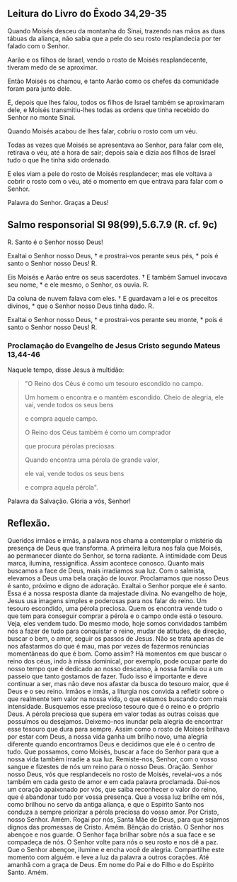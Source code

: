 ## Leitura do Livro do Êxodo 34,29-35

Quando Moisés desceu da montanha do Sinai,
trazendo nas mãos as duas tábuas da aliança,
não sabia que a pele do seu rosto resplandecia
por ter falado com o Senhor.

Aarão e os filhos de Israel,
vendo o rosto de Moisés resplandecente,
tiveram medo de se aproximar.

Então Moisés os chamou,
e tanto Aarão como os chefes
da comunidade foram para junto dele.

E, depois que lhes falou,
todos os filhos de Israel também se aproximaram dele,
e Moisés transmitiu-lhes todas as ordens
que tinha recebido do Senhor no monte Sinai.

Quando Moisés acabou de lhes falar,
cobriu o rosto com um véu.

Todas as vezes que Moisés se apresentava ao Senhor,
para falar com ele,
retirava o véu, até a hora de sair;
depois saía e dizia aos filhos de Israel
tudo o que lhe tinha sido ordenado.

E eles viam a pele do rosto de Moisés resplandecer;
mas ele voltava a cobrir o rosto com o véu,
até o momento em que entrava para falar com o Senhor.

Palavra do Senhor. Graças a Deus!

## Salmo responsorial  Sl 98(99),5.6.7.9 (R. cf. 9c)

R. Santo é o Senhor nosso Deus!

Exaltai o Senhor nosso Deus, †
e prostrai-vos perante seus pés, *
pois é santo o Senhor nosso Deus! R.

Eis Moisés e Aarão entre os seus sacerdotes. †
E também Samuel invocava seu nome, *
e ele mesmo, o Senhor, os ouvia. R.

Da coluna de nuvem falava com eles. †
E guardavam a lei e os preceitos divinos, *
que o Senhor nosso Deus tinha dado. R.

Exaltai o Senhor nosso Deus, †
e prostrai-vos perante seu monte, *
pois é santo o Senhor nosso Deus! R.

### Proclamação do Evangelho de Jesus Cristo segundo Mateus 13,44-46

Naquele tempo, disse Jesus à multidão:

>"O Reino dos Céus é como um tesouro escondido no campo.
>
>Um homem o encontra e o mantém escondido.
>Cheio de alegria, ele vai, vende todos os seus bens
>
>e compra aquele campo.
>
>O Reino dos Céus também é como um comprador
>
>que procura pérolas preciosas.
>
>Quando encontra uma pérola de grande valor,
>
>ele vai, vende todos os seus bens
>
>e compra aquela pérola".

Palavra da Salvação. Glória a vós, Senhor!

## Reflexão.

Queridos irmãos e irmãs, a palavra nos
chama a contemplar o mistério da
presença de Deus que transforma.
A primeira leitura nos fala que Moisés,
ao permanecer diante do Senhor, se torna
radiante.
A intimidade com Deus marca, ilumina,
ressignifica.
Assim acontece conosco. Quanto mais
buscamos a face de Deus, mais irradiamos
sua luz. Com o salmista, elevamos a Deus
uma bela oração de louvor. Proclamamos
que nosso Deus é santo, próximo e digno
de adoração.
Exaltai o Senhor porque ele é santo.
Essa é a nossa resposta diante da
majestade divina.
No evangelho de hoje, Jesus usa imagens
simples e poderosas para nos falar do
reino. Um tesouro escondido, uma pérola
preciosa. Quem os encontra vende tudo o
que tem para conseguir comprar a pérola
e o campo onde está o tesouro.
Veja, eles vendem tudo. Do mesmo modo,
hoje somos convidados também nós a fazer
de tudo para conquistar o reino, mudar
de atitudes,
de direção, buscar o bem, o amor, seguir
os passos de Jesus. Não se trata apenas
de nos afastarmos do que é mau, mas por
vezes de fazermos renúncias momentâneas
do que é bom.
Como assim? Há momentos em que buscar o
reino dos céus, indo à missa dominical,
por exemplo, pode ocupar parte do nosso
tempo que é dedicado ao nosso descanso,
à nossa família ou a um passeio que
tanto gostamos de fazer. Tudo isso é
importante e deve continuar a ser, mas
não deve nos afastar da busca do tesouro
maior, que é Deus e o seu reino. Irmãos
e irmãs, a liturgia nos convida a
refletir sobre o que realmente tem valor
na nossa vida, o que estamos buscando
com mais intensidade.
Busquemos esse precioso tesouro que é o
reino e o próprio Deus. A pérola
preciosa que supera em valor todas as
outras coisas que possuímos ou
desejamos.
Deixemo-nos inundar pela alegria de
encontrar esse tesouro que dura para
sempre.
Assim como o rosto de Moisés brilhava
por estar com Deus, a nossa vida ganha
um brilho novo, uma alegria diferente
quando encontramos Deus e decidimos que
ele é o centro de tudo. Que possamos,
como Moisés, buscar a face do Senhor
para que a nossa vida também irradie a
sua luz.
Remiste-nos, Senhor, com o vosso sangue
e fizestes de nós um reino para o nosso
Deus.
Oração.
Senhor nosso Deus, vós que resplandeceis
no rosto de Moisés, revelai-vos a nós
também em cada gesto de amor e em cada
palavra proclamada.
Dai-nos um coração apaixonado por vós,
que saiba reconhecer o valor do reino,
que é abandonar tudo por vossa presença.
Que a vossa luz brilhe em nós, como
brilhou no servo da antiga aliança, e
que o Espírito Santo nos conduza a
sempre priorizar a pérola preciosa do
vosso amor. Por Cristo, nosso Senhor.
Amém.
Rogai por nós, Santa Mãe de Deus, para
que sejamos dignos das promessas de
Cristo. Amém.
Bênção do cristão.
O Senhor nos abençoe e nos guarde. O
Senhor faça brilhar sobre nós a sua face
e se compadeça de nós. O Senhor volte
para nós o seu rosto e nos dê a paz. Que
o Senhor abençoe, ilumine e encha você
de alegria. Compartilhe este momento com
alguém. e leve a luz da palavra a outros
corações. Até amanhã com a graça de
Deus.
Em nome
do Pai e do Filho
e do Espírito
Santo.
Amém.
